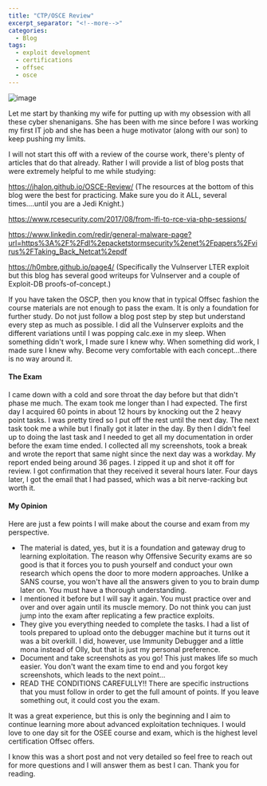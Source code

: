 ```yaml
---
title: "CTP/OSCE Review"
excerpt_separator: "<!--more-->"
categories:
  - Blog
tags:
  - exploit development
  - certifications
  - offsec
  - osce
---
```

![image](https://user-images.githubusercontent.com/29740744/114961611-24a33e00-9e37-11eb-9f76-a076b1e8cdf0.png)

Let me start by thanking my wife for putting up with my obsession with all these cyber shenanigans. She has been with me since before I was working my first IT job and she has been a huge motivator (along with our son) to keep pushing my limits.

I will not start this off with a review of the course work, there's plenty of articles that do that already. Rather I will provide a list of blog posts that were extremely helpful to me while studying:

https://jhalon.github.io/OSCE-Review/ (The resources at the bottom of this blog were the best for practicing. Make sure you do it ALL, several times....until you are a Jedi Knight.)

https://www.rcesecurity.com/2017/08/from-lfi-to-rce-via-php-sessions/

https://www.linkedin.com/redir/general-malware-page?url=https%3A%2F%2Fdl%2epacketstormsecurity%2enet%2Fpapers%2Fvirus%2FTaking_Back_Netcat%2epdf

https://h0mbre.github.io/page4/ (Specifically the Vulnserver LTER exploit but this blog has several good writeups for Vulnserver and a couple of Exploit-DB proofs-of-concept.)

If you have taken the OSCP, then you know that in typical Offsec fashion the course materials are not enough to pass the exam. It is only a foundation for further study. Do not just follow a blog post step by step but understand every step as much as possible. I did all the Vulnserver exploits and the different variations until I was popping calc.exe in my sleep. When something didn't work, I made sure I knew why. When something did work, I made sure I knew why. Become very comfortable with each concept...there is no way around it.

#### The Exam
I came down with a cold and sore throat the day before but that didn't phase me much. The exam took me longer than I had expected. The first day I acquired 60 points in about 12 hours by knocking out the 2 heavy point tasks. I was pretty tired so I put off the rest until the next day. The next task took me a while but I finally got it later in the day. By then I didn't feel up to doing the last task and I needed to get all my documentation in order before the exam time ended. I collected all my screenshots, took a break and wrote the report that same night since the next day was a workday. My report ended being around 36 pages. I zipped it up and shot it off for review. I got confirmation that they received it several hours later. Four days later, I got the email that I had passed, which was a bit nerve-racking but worth it.

#### My Opinion
Here are just a few points I will make about the course and exam from my perspective.

- The material is dated, yes, but it is a foundation and gateway drug to learning exploitation. The reason why Offensive Security exams are so good is that it forces you to push yourself and conduct your own research which opens the door to more modern approaches. Unlike a SANS course, you won't have all the answers given to you to brain dump later on. You must have a thorough understanding.
- I mentioned it before but I will say it again. You must practice over and over and over again until its muscle memory. Do not think you can just jump into the exam after replicating a few practice exploits.
- They give you everything needed to complete the tasks. I had a list of tools prepared to upload onto the debugger machine but it turns out it was a bit overkill. I did, however, use Immunity Debugger and a little mona instead of Olly, but that is just my personal preference.
- Document and take screenshots as you go! This just makes life so much easier. You don't want the exam time to end and you forgot key screenshots, which leads to the next point...
- READ THE CONDITIONS CAREFULLY!! There are specific instructions that you must follow in order to get the full amount of points. If you leave something out, it could cost you the exam.

It was a great experience, but this is only the beginning and I aim to continue learning more about advanced exploitation techniques. I would love to one day sit for the OSEE course and exam, which is the highest level certification Offsec offers.

I know this was a short post and not very detailed so feel free to reach out for more questions and I will answer them as best I can. Thank you for reading.

